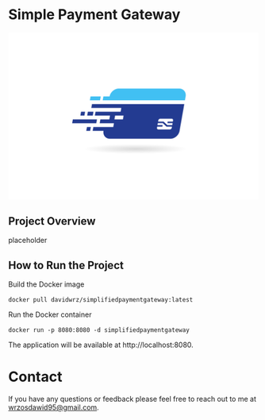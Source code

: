 # Simple Payment Gateway

![Quiz Application Logo](src/main/resources/static/payment_logo.jpg)

## Project Overview

placeholder

## How to Run the Project

Build the Docker image

```
docker pull davidwrz/simplifiedpaymentgateway:latest
```

Run the Docker container

```
docker run -p 8080:8080 -d simplifiedpaymentgateway
```

The application will be available at http://localhost:8080.

# Contact

If you have any questions or feedback please feel free to reach out to me at wrzosdawid95@gmail.com.